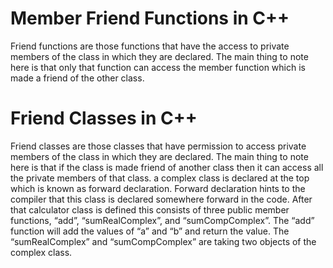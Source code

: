 
# Member Friend Functions in C++
Friend functions are those functions that have the access to private members of the class in which they are declared. 
The main thing to note here is that only that function can access the member function which is made a friend of the other class.

# Friend Classes in C++
Friend classes are those classes that have permission to access private members of the class in which they are declared. The main thing to note here is that if the class is made friend of another class then it can access all the private members of that class. 
a complex class is declared at the top which is known as forward declaration. Forward declaration hints to the compiler that this class is declared somewhere forward in the code. After that calculator class is defined this consists of three public member functions, “add”, “sumRealComplex”, and “sumCompComplex”. The “add” function will add the values of “a” and “b” and return the value. The “sumRealComplex” and “sumCompComplex” are taking two objects of the complex class. 
